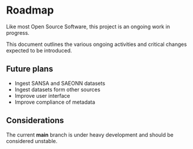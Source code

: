 # Roadmap

Like most Open Source Software, this project is an ongoing work in progress.

This document outlines the various ongoing activities and critical changes
expected to be introduced.

## Future plans

- Ingest SANSA and SAEONN datasets
- Ingest datasets form other sources
- Improve user interface
- Improve compliance of metadata

## Considerations

The current **main** branch is under heavy development and should be considered
unstable.
